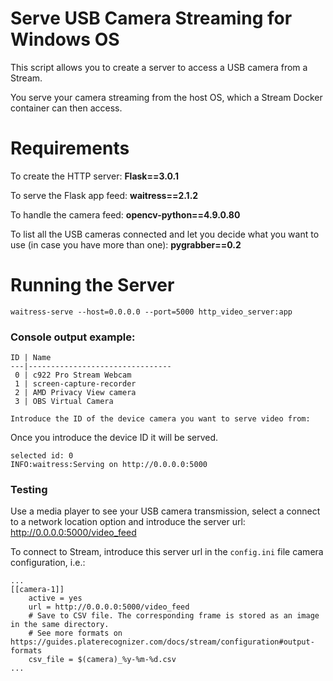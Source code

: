 # Serve USB Camera Streaming for Windows OS

This script allows you to create a server to access a USB camera from a Stream.

You serve your camera streaming from the host OS, which a Stream Docker container can then access.

# Requirements

To create the HTTP server:
**Flask==3.0.1**

To serve the Flask app feed:
**waitress==2.1.2**

To handle the camera feed:
**opencv-python==4.9.0.80**

To list all the USB cameras connected and let you decide what you want to use (in case you have more than one):
**pygrabber==0.2**

# Running the Server

`waitress-serve --host=0.0.0.0 --port=5000 http_video_server:app`

### Console output example:
```
ID | Name
---|--------------------------------
 0 | c922 Pro Stream Webcam
 1 | screen-capture-recorder
 2 | AMD Privacy View camera
 3 | OBS Virtual Camera

Introduce the ID of the device camera you want to serve video from:
```

Once you introduce the device ID it will be served.

```
selected id: 0
INFO:waitress:Serving on http://0.0.0.0:5000
```

### Testing

Use a media player to see your USB camera transmission, select a connect to a network location option and introduce the server url: http://0.0.0.0:5000/video_feed

To connect to Stream, introduce this server url in the `config.ini` file camera configuration, i.e.:

```
...
[[camera-1]]
    active = yes
    url = http://0.0.0.0:5000/video_feed
    # Save to CSV file. The corresponding frame is stored as an image in the same directory.
    # See more formats on https://guides.platerecognizer.com/docs/stream/configuration#output-formats
    csv_file = $(camera)_%y-%m-%d.csv
...
```


